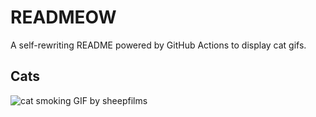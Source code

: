 # READMEOW

A self-rewriting README powered by GitHub Actions to display cat gifs.

## Cats

![cat smoking GIF by sheepfilms](https://media4.giphy.com/media/l0ExdMHUDKteztyfe/200.gif?cid=9acd02da8wxvm6lvazkvpnti9y05z0o84zyfg3e170ghbv5j&ep=v1_gifs_search&rid=200.gif&ct=g)

